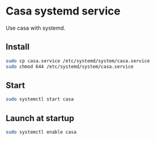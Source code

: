# Casa systemd service
Use casa with systemd.

## Install
```sh
sudo cp casa.service /etc/systemd/system/casa.service
sudo chmod 644 /etc/systemd/system/casa.service
```

## Start
```sh
sudo systemctl start casa
```

## Launch at startup
```sh
sudo systemctl enable casa
```
